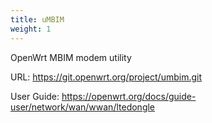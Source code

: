 ```yaml
---
title: uMBIM
weight: 1
---
```


OpenWrt MBIM modem utility

URL: <https://git.openwrt.org/project/umbim.git>

User Guide: <https://openwrt.org/docs/guide-user/network/wan/wwan/ltedongle>
